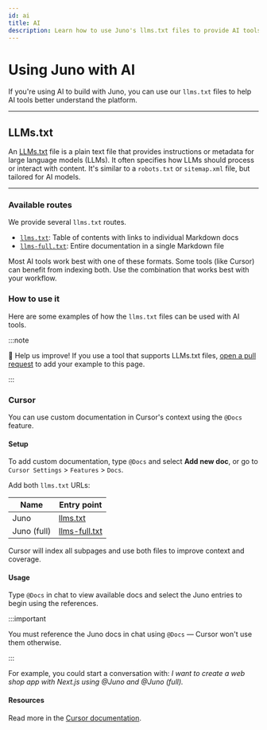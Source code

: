 ```yaml
---
id: ai
title: AI
description: Learn how to use Juno's llms.txt files to provide AI tools with better context for building serverless functions, deploying satellites, and integrating the SDK.
---
```


# Using Juno with AI

If you're using AI to build with Juno, you can use our `llms.txt` files to help AI tools better understand the platform.

---

## LLMs.txt

An [LLMs.txt](https://llmstxt.org/) file is a plain text file that provides instructions or metadata for large language models (LLMs). It often specifies how LLMs should process or interact with content. It's similar to a `robots.txt` or `sitemap.xml` file, but tailored for AI models.

---

### Available routes

We provide several `llms.txt` routes.

- [`llms.txt`](pathname:///llms.txt): Table of contents with links to individual Markdown docs
- [`llms-full.txt`](pathname:///llms-full.txt): Entire documentation in a single Markdown file

Most AI tools work best with one of these formats. Some tools (like Cursor) can benefit from indexing both. Use the combination that works best with your workflow.

### How to use it

Here are some examples of how the `llms.txt` files can be used with AI tools.

:::note

🙏 Help us improve! If you use a tool that supports LLMs.txt files, [open a pull request](https://github.com/junobuild/docs/edit/main/docs/guides/ai.md) to add your example to this page.

:::

### Cursor

You can use custom documentation in Cursor's context using the `@Docs` feature.

#### Setup

To add custom documentation, type `@Docs` and select **Add new doc**, or go to `Cursor Settings` > `Features` > `Docs`.

Add both `llms.txt` URLs:

| Name        | Entry point                                       |
| ----------- | ------------------------------------------------- |
| Juno        | [llms.txt](https://juno.build/llms.txt)           |
| Juno (full) | [llms-full.txt](https://juno.build/llms-full.txt) |

Cursor will index all subpages and use both files to improve context and coverage.

#### Usage

Type `@Docs` in chat to view available docs and select the Juno entries to begin using the references.

:::important

You must reference the Juno docs in chat using `@Docs` — Cursor won't use them otherwise.

:::

For example, you could start a conversation with: _I want to create a web shop app with Next.js using @Juno and @Juno (full)._

#### Resources

Read more in the [Cursor documentation](https://docs.cursor.com/context/@-symbols/@-docs).
